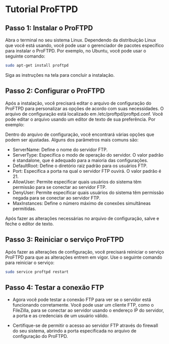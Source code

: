 # Tutorial ProFTPD

## Passo 1: Instalar o ProFTPD

Abra o terminal no seu sistema Linux.
Dependendo da distribuição Linux que você está usando, você pode usar o gerenciador de pacotes específico para instalar o ProFTPD. Por exemplo, no Ubuntu, você pode usar o seguinte comando:

```bash
sudo apt-get install proftpd
```

Siga as instruções na tela para concluir a instalação.

## Passo 2: Configurar o ProFTPD

Após a instalação, você precisará editar o arquivo de configuração do ProFTPD para personalizar as opções de acordo com suas necessidades. O arquivo de configuração está localizado em /etc/proftpd/proftpd.conf. Você pode editar o arquivo usando um editor de texto de sua preferência. Por exemplo:

Dentro do arquivo de configuração, você encontrará várias opções que podem ser ajustadas. Alguns dos parâmetros mais comuns são:

- ServerName: Define o nome do servidor FTP.
- ServerType: Especifica o modo de operação do servidor. O valor padrão é standalone, que é adequado para a maioria das configurações.
- DefaultRoot: Define o diretório raiz padrão para os usuários FTP.
- Port: Especifica a porta na qual o servidor FTP ouvirá. O valor padrão é 21.
- AllowUser: Permite especificar quais usuários do sistema têm permissão para se conectar ao servidor FTP.
- DenyUser: Permite especificar quais usuários do sistema têm permissão negada para se conectar ao servidor FTP.
- MaxInstances: Define o número máximo de conexões simultâneas permitidas.

Após fazer as alterações necessárias no arquivo de configuração, salve e feche o editor de texto.

## Passo 3: Reiniciar o serviço ProFTPD

Após fazer as alterações de configuração, você precisará reiniciar o serviço ProFTPD para que as alterações entrem em vigor. Use o seguinte comando para reiniciar o serviço:

```bash
sudo service proftpd restart
```

## Passo 4: Testar a conexão FTP

- Agora você pode testar a conexão FTP para ver se o servidor está funcionando corretamente. Você pode usar um cliente FTP, como o FileZilla, para se conectar ao servidor usando o endereço IP do servidor, a porta e as credenciais de um usuário válido.

- Certifique-se de permitir o acesso ao servidor FTP através do firewall do seu sistema, abrindo a porta especificada no arquivo de configuração do ProFTPD.